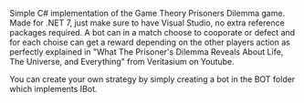 Simple C# implementation of the Game Theory Prisoners Dilemma game.
Made for .NET 7, just make sure to have Visual Studio, no extra reference packages required.
A bot can in a match choose to cooporate or defect and for each choise can get a reward depending on the other players action as perfectly explained in "What The Prisoner's Dilemma Reveals About Life, The Universe, and Everything" from Veritasium on Youtube.

You can create your own strategy by simply creating a bot in the BOT folder which implements IBot.

